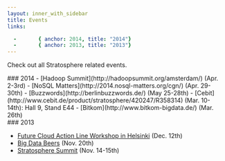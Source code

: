 ```yaml
---
layout: inner_with_sidebar
title: Events 
links: 

  -       { anchor: 2014, title: "2014"}
  -       { anchor: 2013, title: "2013"}
---
```


<p class="lead">Check out all Stratosphere related events.</p>

<!-- <section id="upcoming">
### Upcoming
  -       { anchor: "upcoming", title: "Upcoming"}



</section> -->

<section id="2014">
### 2014
- [Hadoop Summit](http://hadoopsummit.org/amsterdam/) (Apr. 2-3rd)
- [NoSQL Matters](http://2014.nosql-matters.org/cgn/) (Apr. 29-30th)
- [Buzzwords](http://berlinbuzzwords.de/) (May 25-28th)
- [Cebit](http://www.cebit.de/product/stratosphere/420247/R358314) (Mar. 10-14th): Hall 9, Stand E44
- [Bitkom](http://www.bitkom-bigdata.de/) (Mar. 26th)

</section>

<section id="2013">
### 2013

- [Future Cloud Action Line Workshop in Helsinki](http://www.eitictlabs.eu/news-events/events/article/future-cloud-action-line-workshop-in-helsinki/) (Dec. 12th)
- [Big Data Beers]({{site.baseurl}}/events/2013/big_data_beers.html) (Nov. 20th)
- [Stratosphere Summit]({{site.baseurl}}/events/2013/summit.html) (Nov. 14-15th)

</section>
